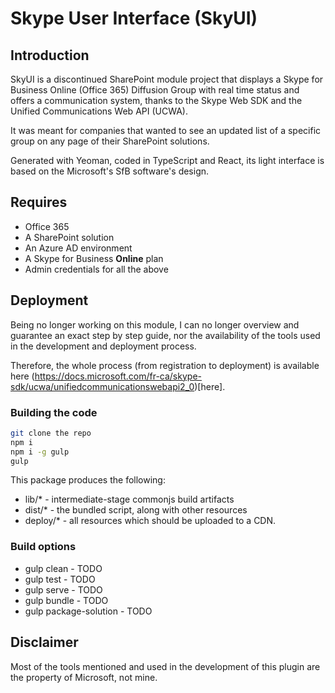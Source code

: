 # Skype User Interface (SkyUI)

## Introduction

SkyUI is a discontinued SharePoint module project that displays a Skype for Business Online (Office 365) Diffusion Group with real time status and offers a communication system, thanks to the Skype Web SDK and the Unified Communications Web API (UCWA).

It was meant for companies that wanted to see an updated list of a specific group on any page of their SharePoint solutions.

Generated with Yeoman, coded in TypeScript and React, its light interface is based on the Microsoft's SfB software's design.

## Requires

* Office 365
* A SharePoint solution
* An Azure AD environment
* A Skype for Business **Online** plan
* Admin credentials for all the above

## Deployment

Being no longer working on this module, I can no longer overview and guarantee an exact step by step guide, nor the availability of the tools used in the development and deployment process.

Therefore, the whole process (from registration to deployment) is available here (https://docs.microsoft.com/fr-ca/skype-sdk/ucwa/unifiedcommunicationswebapi2_0)[here].

### Building the code

```bash
git clone the repo
npm i
npm i -g gulp
gulp
```

This package produces the following:

* lib/* - intermediate-stage commonjs build artifacts
* dist/* - the bundled script, along with other resources
* deploy/* - all resources which should be uploaded to a CDN.

### Build options

- gulp clean - TODO
- gulp test - TODO
- gulp serve - TODO
- gulp bundle - TODO
- gulp package-solution - TODO

## Disclaimer

Most of the tools mentioned and used in the development of this plugin are the property of Microsoft, not mine.
